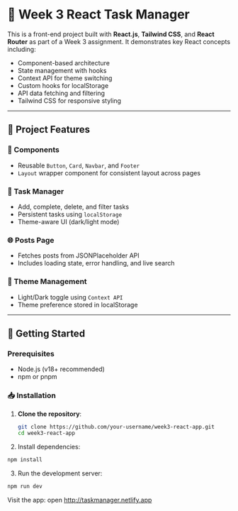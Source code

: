 # 🚀 Week 3 React Task Manager 

This is a front-end project built with **React.js**, **Tailwind CSS**, and **React Router** as part of a Week 3 assignment. It demonstrates key React concepts including:

- Component-based architecture
- State management with hooks
- Context API for theme switching
- Custom hooks for localStorage
- API data fetching and filtering
- Tailwind CSS for responsive styling

---

## 📂 Project Features

### 🧩 Components
- Reusable `Button`, `Card`, `Navbar`, and `Footer`
- `Layout` wrapper component for consistent layout across pages

### 📝 Task Manager
- Add, complete, delete, and filter tasks
- Persistent tasks using `localStorage`
- Theme-aware UI (dark/light mode)

### 🌐 Posts Page
- Fetches posts from JSONPlaceholder API
- Includes loading state, error handling, and live search

### 🌙 Theme Management
- Light/Dark toggle using `Context API`
- Theme preference stored in localStorage

---

## 🔧 Getting Started

### Prerequisites
- Node.js (v18+ recommended)
- npm or pnpm

### 📥 Installation

1. **Clone the repository**:
   ```bash
   git clone https://github.com/your-username/week3-react-app.git
   cd week3-react-app
   ```

2. Install dependencies:

```bash
npm install
```
3. Run the development server:

```bash
npm run dev
```

Visit the app:
open http://taskmanager.netlify.app
